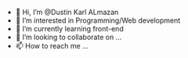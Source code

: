 - 👋 Hi, I’m @Dustin Karl ALmazan
- 👀 I’m interested in Programming/Web development
- 🌱 I’m currently learning front-end
- 💞️ I’m looking to collaborate on ...
- 📫 How to reach me ...

<!---
KarlCabreros/KarlCabreros is a ✨ special ✨ repository because its `README.md` (this file) appears on your GitHub profile.
You can click the Preview link to take a look at your changes.
--->
